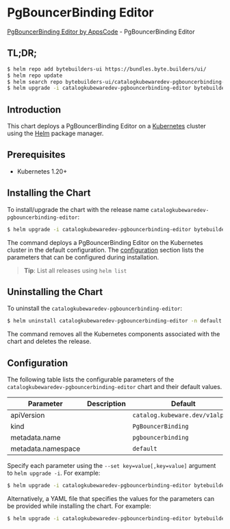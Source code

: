 # PgBouncerBinding Editor

[PgBouncerBinding Editor by AppsCode](https://byte.builders) - PgBouncerBinding Editor

## TL;DR;

```bash
$ helm repo add bytebuilders-ui https://bundles.byte.builders/ui/
$ helm repo update
$ helm search repo bytebuilders-ui/catalogkubewaredev-pgbouncerbinding-editor --version=v0.4.18
$ helm upgrade -i catalogkubewaredev-pgbouncerbinding-editor bytebuilders-ui/catalogkubewaredev-pgbouncerbinding-editor -n default --create-namespace --version=v0.4.18
```

## Introduction

This chart deploys a PgBouncerBinding Editor on a [Kubernetes](http://kubernetes.io) cluster using the [Helm](https://helm.sh) package manager.

## Prerequisites

- Kubernetes 1.20+

## Installing the Chart

To install/upgrade the chart with the release name `catalogkubewaredev-pgbouncerbinding-editor`:

```bash
$ helm upgrade -i catalogkubewaredev-pgbouncerbinding-editor bytebuilders-ui/catalogkubewaredev-pgbouncerbinding-editor -n default --create-namespace --version=v0.4.18
```

The command deploys a PgBouncerBinding Editor on the Kubernetes cluster in the default configuration. The [configuration](#configuration) section lists the parameters that can be configured during installation.

> **Tip**: List all releases using `helm list`

## Uninstalling the Chart

To uninstall the `catalogkubewaredev-pgbouncerbinding-editor`:

```bash
$ helm uninstall catalogkubewaredev-pgbouncerbinding-editor -n default
```

The command removes all the Kubernetes components associated with the chart and deletes the release.

## Configuration

The following table lists the configurable parameters of the `catalogkubewaredev-pgbouncerbinding-editor` chart and their default values.

|     Parameter      | Description |                  Default                   |
|--------------------|-------------|--------------------------------------------|
| apiVersion         |             | <code>catalog.kubeware.dev/v1alpha1</code> |
| kind               |             | <code>PgBouncerBinding</code>              |
| metadata.name      |             | <code>pgbouncerbinding</code>              |
| metadata.namespace |             | <code>default</code>                       |


Specify each parameter using the `--set key=value[,key=value]` argument to `helm upgrade -i`. For example:

```bash
$ helm upgrade -i catalogkubewaredev-pgbouncerbinding-editor bytebuilders-ui/catalogkubewaredev-pgbouncerbinding-editor -n default --create-namespace --version=v0.4.18 --set apiVersion=catalog.kubeware.dev/v1alpha1
```

Alternatively, a YAML file that specifies the values for the parameters can be provided while
installing the chart. For example:

```bash
$ helm upgrade -i catalogkubewaredev-pgbouncerbinding-editor bytebuilders-ui/catalogkubewaredev-pgbouncerbinding-editor -n default --create-namespace --version=v0.4.18 --values values.yaml
```
